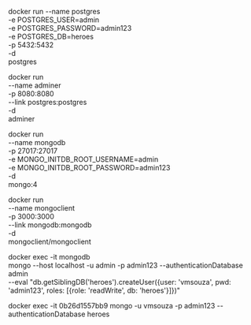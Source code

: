 docker run --name postgres \
    -e POSTGRES_USER=admin \
    -e POSTGRES_PASSWORD=admin123 \
    -e POSTGRES_DB=heroes \
    -p 5432:5432 \
    -d \
    postgres

docker run \
    --name adminer \
    -p 8080:8080 \
    --link postgres:postgres \
    -d \
    adminer

docker run \
    --name mongodb \
    -p 27017:27017 \
    -e MONGO_INITDB_ROOT_USERNAME=admin \
    -e MONGO_INITDB_ROOT_PASSWORD=admin123 \
    -d \
    mongo:4

docker run \
    --name mongoclient \
    -p 3000:3000 \
    --link mongodb:mongodb \
    -d \
    mongoclient/mongoclient

docker exec -it mongodb \
    mongo --host localhost -u admin -p admin123 --authenticationDatabase admin \
    --eval "db.getSiblingDB('heroes').createUser({user: 'vmsouza', pwd: 'admin123', roles: [{role: 'readWrite', db: 'heroes'}]})"

docker exec -it 0b26d1557bb9 mongo -u vmsouza -p admin123 --authenticationDatabase heroes
